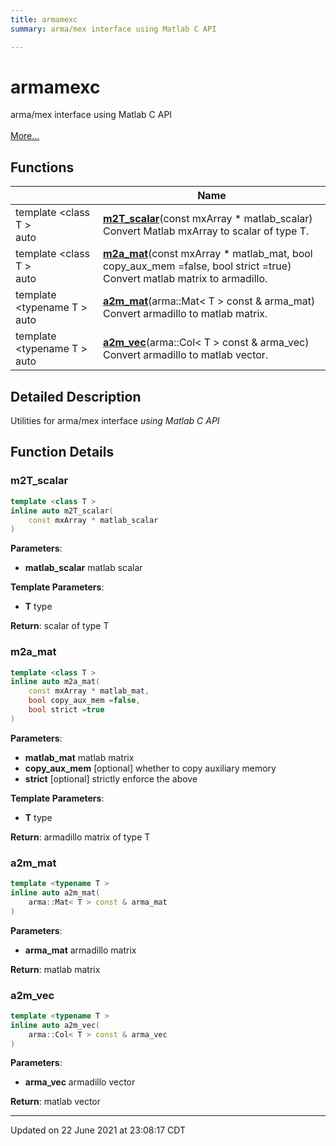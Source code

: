 ```yaml
---
title: armamexc
summary: arma/mex interface using Matlab C API 

---
```


# armamexc

arma/mex interface using Matlab C API <br> <br>[More...](#detailed-description)
<br>


## Functions

|                | Name           |
| -------------- | -------------- |
| template <class T \> <br>auto | **[m2T_scalar](/lds-ctrl-est/docs/api/namespaces/namespacearmamexc/#function-m2t_scalar)**(const mxArray * matlab_scalar)<br>Convert Matlab mxArray to scalar of type T.  |
| template <class T \> <br>auto | **[m2a_mat](/lds-ctrl-est/docs/api/namespaces/namespacearmamexc/#function-m2a_mat)**(const mxArray * matlab_mat, bool copy_aux_mem =false, bool strict =true)<br>Convert matlab matrix to armadillo.  |
| template <typename T \> <br>auto | **[a2m_mat](/lds-ctrl-est/docs/api/namespaces/namespacearmamexc/#function-a2m_mat)**(arma::Mat< T > const & arma_mat)<br>Convert armadillo to matlab matrix.  |
| template <typename T \> <br>auto | **[a2m_vec](/lds-ctrl-est/docs/api/namespaces/namespacearmamexc/#function-a2m_vec)**(arma::Col< T > const & arma_vec)<br>Convert armadillo to matlab vector.  |

## Detailed Description



Utilities for arma/mex interface _using Matlab C API_


## Function Details

### m2T_scalar

```cpp
template <class T >
inline auto m2T_scalar(
    const mxArray * matlab_scalar
)
```



**Parameters**:

  * **matlab_scalar** matlab scalar


**Template Parameters**:

  * **T** type


**Return**: scalar of type T 

### m2a_mat

```cpp
template <class T >
inline auto m2a_mat(
    const mxArray * matlab_mat,
    bool copy_aux_mem =false,
    bool strict =true
)
```



**Parameters**:

  * **matlab_mat** matlab matrix 
  * **copy_aux_mem** [optional] whether to copy auxiliary memory 
  * **strict** [optional] strictly enforce the above


**Template Parameters**:

  * **T** type


**Return**: armadillo matrix of type T 

### a2m_mat

```cpp
template <typename T >
inline auto a2m_mat(
    arma::Mat< T > const & arma_mat
)
```



**Parameters**:

  * **arma_mat** armadillo matrix


**Return**: matlab matrix 

### a2m_vec

```cpp
template <typename T >
inline auto a2m_vec(
    arma::Col< T > const & arma_vec
)
```



**Parameters**:

  * **arma_vec** armadillo vector


**Return**: matlab vector 






-------------------------------

Updated on 22 June 2021 at 23:08:17 CDT
